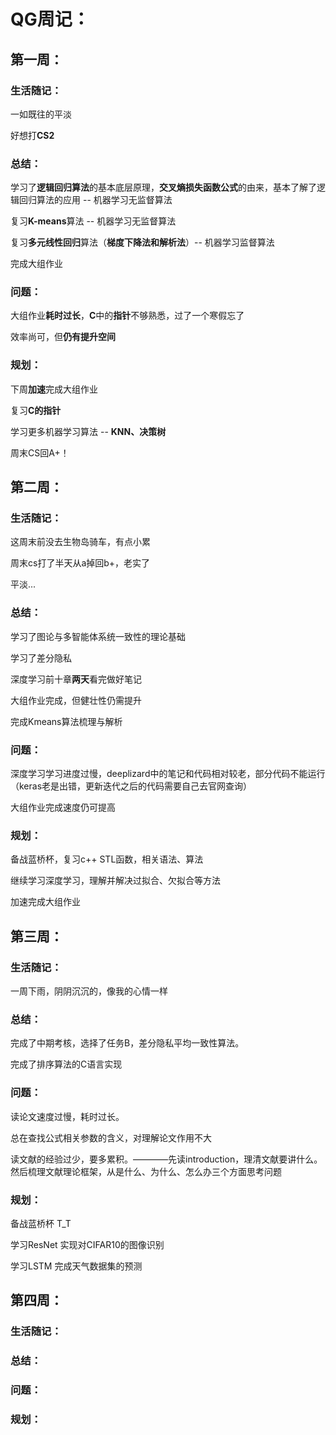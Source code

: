 # QG周记：

## 第一周：

### 生活随记：

一如既往的平淡

好想打**CS2**

### 总结：

学习了**逻辑回归算法**的基本底层原理，**交叉熵损失函数公式**的由来，基本了解了逻辑回归算法的应用 -- 机器学习无监督算法

复习**K-means**算法 -- 机器学习无监督算法

复习**多元线性回归**算法（**梯度下降法和解析法**）-- 机器学习监督算法 

完成大组作业

### 问题：

大组作业**耗时过长**，**C**中的**指针**不够熟悉，过了一个寒假忘了

效率尚可，但**仍有提升空间**

### 规划：

下周**加速**完成大组作业

复习**C的指针**

学习更多机器学习算法 -- **KNN、决策树**

周末CS回A+！

## 第二周：

### 生活随记：

这周末前没去生物岛骑车，有点小累

周末cs打了半天从a掉回b+，老实了

平淡...

### 总结：

学习了图论与多智能体系统一致性的理论基础

学习了差分隐私

深度学习前十章**两天**看完做好笔记

大组作业完成，但健壮性仍需提升

完成Kmeans算法梳理与解析

### 问题：

深度学习学习进度过慢，deeplizard中的笔记和代码相对较老，部分代码不能运行（keras老是出错，更新迭代之后的代码需要自己去官网查询）

大组作业完成速度仍可提高

### 规划：

备战蓝桥杯，复习c++ STL函数，相关语法、算法

继续学习深度学习，理解并解决过拟合、欠拟合等方法

加速完成大组作业

## 第三周：

### 生活随记：

一周下雨，阴阴沉沉的，像我的心情一样

### 总结：

完成了中期考核，选择了任务B，差分隐私平均一致性算法。

完成了排序算法的C语言实现

### 问题：

读论文速度过慢，耗时过长。

总在查找公式相关参数的含义，对理解论文作用不大

读文献的经验过少，要多累积。————先读introduction，理清文献要讲什么。然后梳理文献理论框架，从是什么、为什么、怎么办三个方面思考问题

### 规划：

备战蓝桥杯 T_T

学习ResNet 实现对CIFAR10的图像识别

学习LSTM 完成天气数据集的预测

## 第四周：

### 生活随记：

### 总结：

### 问题：

### 规划：

